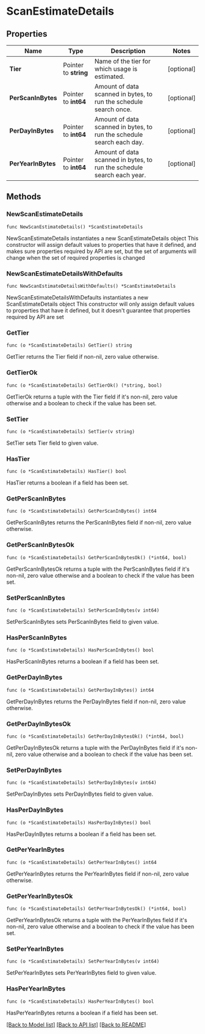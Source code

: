 # ScanEstimateDetails

## Properties

Name | Type | Description | Notes
------------ | ------------- | ------------- | -------------
**Tier** | Pointer to **string** | Name of the tier for which usage is estimated. | [optional] 
**PerScanInBytes** | Pointer to **int64** | Amount of data scanned in bytes, to run the schedule search once. | [optional] 
**PerDayInBytes** | Pointer to **int64** | Amount of data scanned in bytes, to run the schedule search each day. | [optional] 
**PerYearInBytes** | Pointer to **int64** | Amount of data scanned in bytes, to run the schedule search each year. | [optional] 

## Methods

### NewScanEstimateDetails

`func NewScanEstimateDetails() *ScanEstimateDetails`

NewScanEstimateDetails instantiates a new ScanEstimateDetails object
This constructor will assign default values to properties that have it defined,
and makes sure properties required by API are set, but the set of arguments
will change when the set of required properties is changed

### NewScanEstimateDetailsWithDefaults

`func NewScanEstimateDetailsWithDefaults() *ScanEstimateDetails`

NewScanEstimateDetailsWithDefaults instantiates a new ScanEstimateDetails object
This constructor will only assign default values to properties that have it defined,
but it doesn't guarantee that properties required by API are set

### GetTier

`func (o *ScanEstimateDetails) GetTier() string`

GetTier returns the Tier field if non-nil, zero value otherwise.

### GetTierOk

`func (o *ScanEstimateDetails) GetTierOk() (*string, bool)`

GetTierOk returns a tuple with the Tier field if it's non-nil, zero value otherwise
and a boolean to check if the value has been set.

### SetTier

`func (o *ScanEstimateDetails) SetTier(v string)`

SetTier sets Tier field to given value.

### HasTier

`func (o *ScanEstimateDetails) HasTier() bool`

HasTier returns a boolean if a field has been set.

### GetPerScanInBytes

`func (o *ScanEstimateDetails) GetPerScanInBytes() int64`

GetPerScanInBytes returns the PerScanInBytes field if non-nil, zero value otherwise.

### GetPerScanInBytesOk

`func (o *ScanEstimateDetails) GetPerScanInBytesOk() (*int64, bool)`

GetPerScanInBytesOk returns a tuple with the PerScanInBytes field if it's non-nil, zero value otherwise
and a boolean to check if the value has been set.

### SetPerScanInBytes

`func (o *ScanEstimateDetails) SetPerScanInBytes(v int64)`

SetPerScanInBytes sets PerScanInBytes field to given value.

### HasPerScanInBytes

`func (o *ScanEstimateDetails) HasPerScanInBytes() bool`

HasPerScanInBytes returns a boolean if a field has been set.

### GetPerDayInBytes

`func (o *ScanEstimateDetails) GetPerDayInBytes() int64`

GetPerDayInBytes returns the PerDayInBytes field if non-nil, zero value otherwise.

### GetPerDayInBytesOk

`func (o *ScanEstimateDetails) GetPerDayInBytesOk() (*int64, bool)`

GetPerDayInBytesOk returns a tuple with the PerDayInBytes field if it's non-nil, zero value otherwise
and a boolean to check if the value has been set.

### SetPerDayInBytes

`func (o *ScanEstimateDetails) SetPerDayInBytes(v int64)`

SetPerDayInBytes sets PerDayInBytes field to given value.

### HasPerDayInBytes

`func (o *ScanEstimateDetails) HasPerDayInBytes() bool`

HasPerDayInBytes returns a boolean if a field has been set.

### GetPerYearInBytes

`func (o *ScanEstimateDetails) GetPerYearInBytes() int64`

GetPerYearInBytes returns the PerYearInBytes field if non-nil, zero value otherwise.

### GetPerYearInBytesOk

`func (o *ScanEstimateDetails) GetPerYearInBytesOk() (*int64, bool)`

GetPerYearInBytesOk returns a tuple with the PerYearInBytes field if it's non-nil, zero value otherwise
and a boolean to check if the value has been set.

### SetPerYearInBytes

`func (o *ScanEstimateDetails) SetPerYearInBytes(v int64)`

SetPerYearInBytes sets PerYearInBytes field to given value.

### HasPerYearInBytes

`func (o *ScanEstimateDetails) HasPerYearInBytes() bool`

HasPerYearInBytes returns a boolean if a field has been set.


[[Back to Model list]](../README.md#documentation-for-models) [[Back to API list]](../README.md#documentation-for-api-endpoints) [[Back to README]](../README.md)


